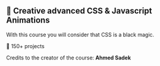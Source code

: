 ## 🎨 Creative advanced CSS & Javascript Animations

With this course you will consider that CSS is a black magic. 

🧠 150+ projects

Credits to the creator of the course: <b>Ahmed Sadek<b>
